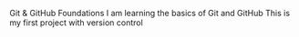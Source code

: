 Git & GitHub Foundations
I am learning the basics of Git and GitHub
This is my first project with version control
